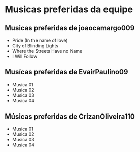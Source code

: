# Musicas preferidas da equipe

## Musicas preferidas de joaocamargo009

* Pride (In the name of love)
* City of Blinding Lights
* Where the Streets Have no Name
* I Will Follow

## Musícas preferidas de EvairPaulino09

* Musica 01
* Musica 02
* Musica 03
* Musica 04

## Músicas preferidas de CrizanOliveira110

* Musica 01 
* Musica 02
* Musica 03
* Musica 04
